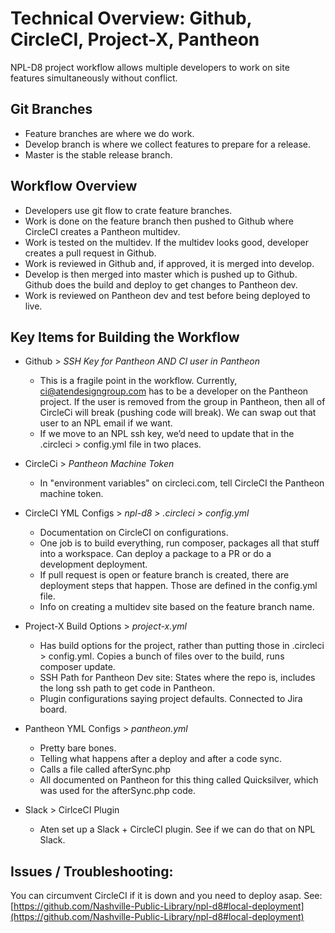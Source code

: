# Technical Overview: Github, CircleCI, Project-X, Pantheon

NPL-D8 project workflow allows multiple developers to work on site features simultaneously without conflict.

## Git Branches

- Feature branches are where we do work.
- Develop branch is where we collect features to prepare for a release.
- Master is the stable release branch.

## Workflow Overview

- Developers use git flow to crate feature branches.
- Work is done on the feature branch then pushed to Github where CircleCI creates a Pantheon multidev.
- Work is tested on the multidev. If the multidev looks good, developer creates a pull request in Github.
- Work is reviewed in Github and, if approved, it is merged into develop.
- Develop is then merged into master which is pushed up to Github. Github does the build and deploy to get changes to Pantheon dev.
- Work is reviewed on Pantheon dev and test before being deployed to live.

## Key Items for Building the Workflow

- Github > *SSH Key for Pantheon AND CI user in Pantheon*
    - This is a fragile point in the workflow. Currently, ci@atendesigngroup.com has to be a developer on the Pantheon project. If the user is removed from the group in Pantheon, then all of CircleCi will break (pushing code will break). We can swap out that user to an NPL email if we want.
    - If we move to an NPL ssh key, we’d need to update that in the .circleci > config.yml file in two places.

- CircleCi > *Pantheon Machine Token*
    - In "environment variables" on circleci.com, tell CircleCI the Pantheon machine token.

- CircleCI YML Configs > *npl-d8 > .circleci > config.yml*
    - Documentation on CircleCI on configurations.
    - One job is to build everything, run composer, packages all that stuff into a workspace. Can deploy a package to a PR or do a development deployment.
    - If pull request is open or feature branch is created, there are deployment steps that happen. Those are defined in the config.yml file.
    - Info on creating a multidev site based on the feature branch name.

- Project-X Build Options > *project-x.yml*
    - Has build options for the project, rather than putting those in .circleci > config.yml. Copies a bunch of files over to the build, runs composer update.
    - SSH Path for Pantheon Dev site: States where the repo is, includes the long ssh path to get code in Pantheon.
    - Plugin configurations saying project defaults. Connected to Jira board.

- Pantheon YML Configs > *pantheon.yml*
    - Pretty bare bones.
    - Telling what happens after a deploy and after a code sync.
    - Calls a file called afterSync.php
    - All documented on Pantheon for this thing called Quicksilver, which was used for the afterSync.php code.

- Slack > CirlceCI Plugin
    - Aten set up a Slack + CircleCI plugin. See if we can do that on NPL Slack.

## Issues / Troubleshooting:
You can circumvent CircleCI if it is down and you need to deploy asap. See: [https://github.com/Nashville-Public-Library/npl-d8#local-deployment](https://github.com/Nashville-Public-Library/npl-d8#local-deployment)
